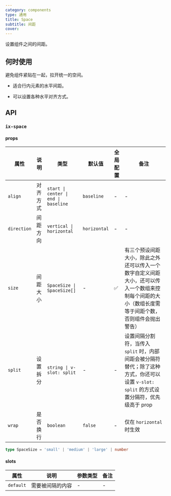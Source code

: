 ```yaml
---
category: components
type: 通用
title: Space
subtitle: 间距
cover:
---
```


设置组件之间的间距。

## 何时使用

避免组件紧贴在一起，拉开统一的空间。

- 适合行内元素的水平间距。

- 可以设置各种水平对齐方式。

## API

### `ix-space`

#### props

| 属性 | 说明 | 类型 | 默认值 | 全局配置 | 备注 |
| --- | --- | --- | --- | --- | --- |
| `align` | 对齐方式 | `start \| center \| end \| baseline` | `baseline` | - | - |
| `direction` | 间距方向 | `vertical \| horizontal` | `horizontal` | - | - |
| `size` | 间距大小 | `SpaceSize \| SpaceSize[]` | - | ✅ | 有三个预设间距大小，除此之外还可以传入一个数字自定义间距大小，还可以传入一个数组来控制每个间距的大小（数组长度需等于间距个数，否则组件会抛出警告） |
| `split` | 设置拆分 | `string \| v-slot: split` | - | - | 设置间隔分割符，当传入 `split` 时，内部间距会被分隔符替代；除了这种方式，你还可以设置 `v-slot: split` 的方式设置分隔符，优先级高于 prop |
| `wrap` | 是否换行 | `boolean` | `false` | - | 仅在 `horizontal` 时生效 |

```typescript
type SpaceSize = 'small' | 'medium' | 'large' | number
```

#### slots

| 属性      | 说明             | 参数类型 | 备注 |
| --------- | ---------------- | -------- | ---- |
| `default` | 需要被间隔的内容 | -        | -    |
